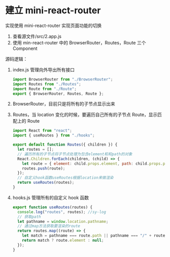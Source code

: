 # 建立 mini-react-router

实现使用 mini-react-router 实现页面功能的切换

1. 查看源文件/src/2.app.js
2. 使用 min-react-router 中的 BrowserRouter，Routes，Route 三个 Component

源码逻辑：

1. index.js 管理向外导出所有接口

   ```js
   import BrowserRouter from "./BrowserRouter";
   import Routes from "./Routes";
   import Route from "./Route";
   export { BrowserRouter, Routes, Route };
   ```

2. BrowserRouter，目前只是将所有的子节点显示出来
3. Routes，当 location 变化的时候，要遍历自己所有的子节点 Route，显示匹配上的 Route

   ```jsx
   import React from "react";
   import { useRoutes } from "./hooks";

   export default function Routes({ children }) {
     let routes = [];
     // 遍历所有的子节点将子节点处理为包含element和和path的对象
     React.Children.forEach(children, (child) => {
       let route = { element: child.props.element, path: child.props.path };
       routes.push(route);
     });
     // 自定义hook函数useRoutes根据location来做渲染
     return useRoutes(routes);
   }
   ```

4. hooks.js 管理所有的自定义 hook 函数

   ```jsx
   export function useRoutes(routes) {
     console.log("routes", routes); //sy-log
     // 获取path
     let pathname = window.location.pathname;
     // 通过map方法获取要渲染的route
     return routes.map((route) => {
       let match = pathname === route.path || pathname === "/" + route.path;
       return match ? route.element : null;
     });
   }
   ```
